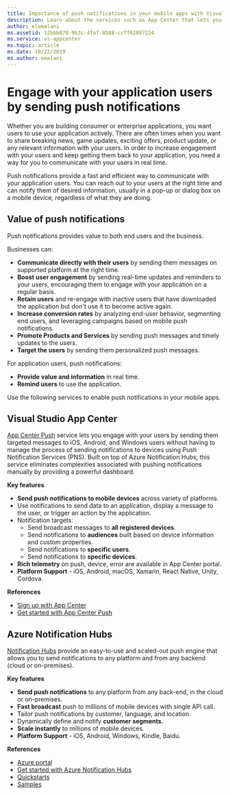 ```yaml
---
title: Importance of push notifications in your mobile apps with Visual Studio App Center and Azure Notification Hubs
description: Learn about the services such as App Center that lets you engage with your mobile application users.
author: elamalani
ms.assetid: 12bbb070-9b3c-4faf-8588-ccff02097224
ms.service: vs-appcenter
ms.topic: article
ms.date: 10/22/2019
ms.author: emalani
---
```


# Engage with your application users by sending push notifications 

Whether you are building consumer or enterprise applications, you want users to use your application actively. There are often times when you want to share breaking news, game updates, exciting offers, product update, or any relevant information with your users. In order to increase engagement with your users and keep getting them back to your application, you need a way for you to communicate with your users in real time.

Push notifications provide a fast and efficient way to communicate with your application users. You can reach out to your users at the right time and can notify them of desired information, usually in a pop-up or dialog box on a mobile device, regardless of what they are doing.

## Value of push notifications
Push notifications provides value to both end users and the business.

Businesses can:
- **Communicate directly with their users** by sending them messages on supported platform at the right time.
- **Boost user engagement** by sending real-time updates and reminders to your users, encouraging them to engage with your application on a regular basis.
- **Retain users** and re-engage with inactive users that have downloaded the application but don't use it to become active again.
- **Increase conversion rates** by analyzing end-user behavior, segmenting end users, and leveraging campaigns based on mobile push notifications.
- **Promote Products and Services** by sending push messages and timely updates to the users.
- **Target the users** by sending them personalized push messages.

For application users, push notifications:
- **Provide value and information** in real time.
- **Remind users** to use the application.

Use the following services to enable push notifications in your mobile apps.

## Visual Studio App Center
[App Center Push](/appcenter/push/) service lets you engage with your users by sending them targeted messages to iOS, Android, and Windows users without having to manage the process of sending notifications to devices using Push Notification Services (PNS). Built on top of Azure Notification Hubs, this service eliminates complexities associated with pushing notifications manually by providing a powerful dashboard.

**Key features**
- **Send push notifications to mobile devices** across variety of platforms.
- Use notifications to send data to an application, display a message to the user, or trigger an action by the application.
- Notification targets: 
    - Send broadcast messages to **all registered devices**.
    - Send notifications to **audiences** built based on device information and custom properties.
    - Send notifications to **specific users**.
    - Send notifications to **specific devices**.
- **Rich telemetry** on push, device, error are available in App Center portal.
- **Platform Support** - iOS, Android, macOS, Xamarin, React Native, Unity, Cordova.

**References**
- [Sign up with App Center](https://appcenter.ms/signup?utm_source=Mobile%20Development%20Docs&utm_medium=Azure&utm_campaign=New%20azure%20docs)
- [Get started with App Center Push](/appcenter/push/)

## Azure Notification Hubs
[Notification Hubs](/azure/notification-hubs/notification-hubs-push-notification-overview) provide an easy-to-use and scaled-out push engine that allows you to send notifications to any platform and from any backend (cloud or on-premises).

**Key features**
- **Send push notifications** to any platform from any back-end, in the cloud or on-premises.
- **Fast broadcast** push to millions of mobile devices with single API call.
- Tailor push notifications by customer, language, and location.
- Dynamically define and notify **customer segments**.
- **Scale instantly** to millions of mobile devices.
- **Platform Support** - iOS, Android, Windows, Kindle, Baidu.
        
**References**
- [Azure portal](https://portal.azure.com) 
- [Get started with Azure Notification Hubs](/azure/notification-hubs/)   
- [Quickstarts](/azure/notification-hubs/create-notification-hub-portal)
- [Samples](/azure/notification-hubs/samples)
